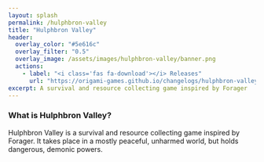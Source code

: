 ```yaml
---
layout: splash
permalink: /hulphbron-valley
title: "Hulphbron Valley"
header:
  overlay_color: "#5e616c"
  overlay_filter: "0.5"
  overlay_image: /assets/images/hulphbron-valley/banner.png
  actions:
    - label: "<i class='fas fa-download'></i> Releases"
      url: "https://origami-games.github.io/changelogs/hulphbron-valley"
excerpt: A survival and resource collecting game inspired by Forager
---
```


### What is Hulphbron Valley?
Hulphbron Valley is a survival and resource collecting game inspired by Forager. It takes place in a mostly peaceful, unharmed world, but holds dangerous, demonic powers.
